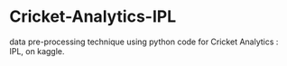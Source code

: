 # Cricket-Analytics-IPL
data pre-processing technique using python code for Cricket Analytics : IPL, on kaggle.
